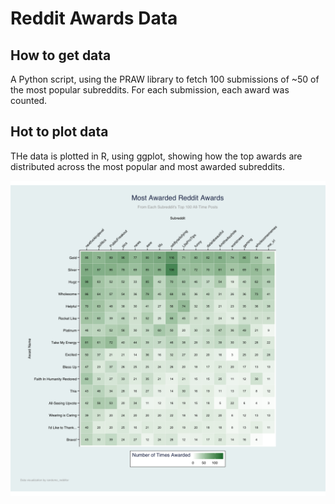 # Reddit Awards Data

## How to get data
A Python script, using the PRAW library to fetch 100 submissions of ~50 of the most popular subreddits. For each submission, each award was counted.

## Hot to plot data
THe data is plotted in R, using ggplot, showing how the top awards are distributed across the most popular and most awarded subreddits.

![plot](plot.png)
